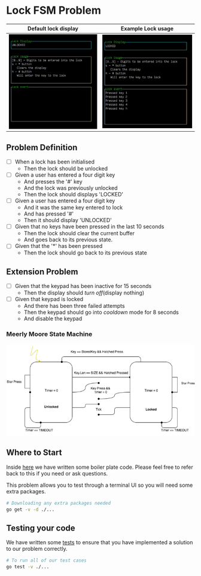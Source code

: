 # Lock FSM Problem
| Default lock display | Example Lock usage |
| :-----: | :-----: |
| ![ ](resources/Example1.png) | ![ ](resources/Example2.png) |

## Problem Definition

- [ ] When a lock has been initialised
  - Then the lock should be unlocked
- [ ] Given a user has entered a four digit key
  - And presses the '#' key
  - And the lock was previously unlocked
  - Then the lock should displays 'LOCKED'
- [ ] Given a user has entered a four digit key
  - And it was the same key entered to lock
  - And has pressed '#'
  - Then it should display 'UNLOCKED'
- [ ] Given that no keys have been pressed in the last 10 seconds
  - Then the lock should clear the current buffer
  - And goes back to its previous state.
- [ ] Given that the '\*' has been pressed
  - Then the lock should go back to its previous state

## Extension Problem
- [ ] Given that the keypad has been inactive for 15 seconds
  - Then the display should _turn off_(display nothing)
- [ ] Given that keypad is locked
  - And there has been three failed attempts
  - Then the keypad should go into _cooldown_ mode for 8 seconds
  - And disable the keypad

### Meerly Moore State Machine
![Lock DFA](resources/LockFSA.png)

## Where to Start
Inside [here](problem/) we have written some boiler plate code.
Please feel free to refer back to this if you need or ask questions.

This problem allows you to test through a terminal UI so you will need some extra
packages.
```sh
# Downloading any extra packages needed
go get -v -d ./...
```

## Testing your code
We have written some [tests](test/) to ensure that you have implemented a solution to our problem correctly.

```sh
# To run all of our test cases
go test -v ./...
```
